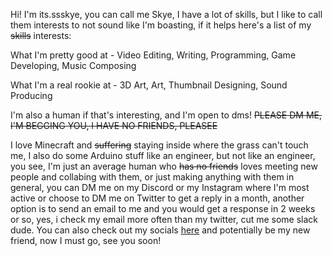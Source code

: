 Hi! I'm its.ssskye, you can call me Skye, I have a lot of skills, but I like to call them interests to not sound like I'm boasting, if it helps here's a list of my ~~skills~~ interests:

What I'm pretty good at - Video Editing, Writing, Programming, Game Developing, Music Composing

What I'm a real rookie at - 3D Art, Art, Thumbnail Designing, Sound Producing

I'm also a human if that's interesting, and I'm open to dms!
~~PLEASE DM ME, I'M BEGGING YOU, I HAVE NO FRIENDS, PLEASEE~~

I love Minecraft and ~~suffering~~ staying inside where the grass can't touch me, I also do some Arduino stuff like an engineer, but not like an engineer, you see, I'm just an average human who ~~has no friends~~ loves meeting new people and collabing with them, or just making anything with them in general, you can DM me on my Discord or my Instagram where I'm most active or choose to DM me on Twitter to get a reply in a month, another option is to send an email to me and you would get a response in 2 weeks or so, yes, i check my email more often than my twitter, cut me some slack dude. You can also check out my socials [here](https://itsssskye.carrd.co) and potentially be my new friend, now I must go, see you soon!
